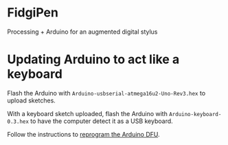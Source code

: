 # FidgiPen
Processing + Arduino for an augmented digital stylus

# Updating Arduino to act like a keyboard
Flash the Arduino with `Arduino-usbserial-atmega16u2-Uno-Rev3.hex` to upload sketches.

With a keyboard sketch uploaded, flash the Arduino with `Arduino-keyboard-0.3.hex` to have the computer detect it as a USB keyboard.

Follow the instructions to [reprogram the Arduino DFU](https://www.arduino.cc/en/Hacking/DFUProgramming8U2).
